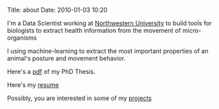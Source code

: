 Title: about
Date: 2010-01-03 10:20

I'm a Data Scientist working at
[Northwestern University](https://amaral.northwestern.edu/people/winter/)
to
build tools
for biologists to extract health information from the movement of micro-organisms

I using machine-learning to extract the most important properties of an animal's posture and movement behavior.

Here's a [pdf]({filename}/pdfs/PeterWinter-Dissertation.pdf)
of my PhD Thesis.

Here's my [resume]({filename}/pdfs/main.pdf)

Possibly, you are interested in some of my [projects]({filename}/pdfs/main.pdf)
